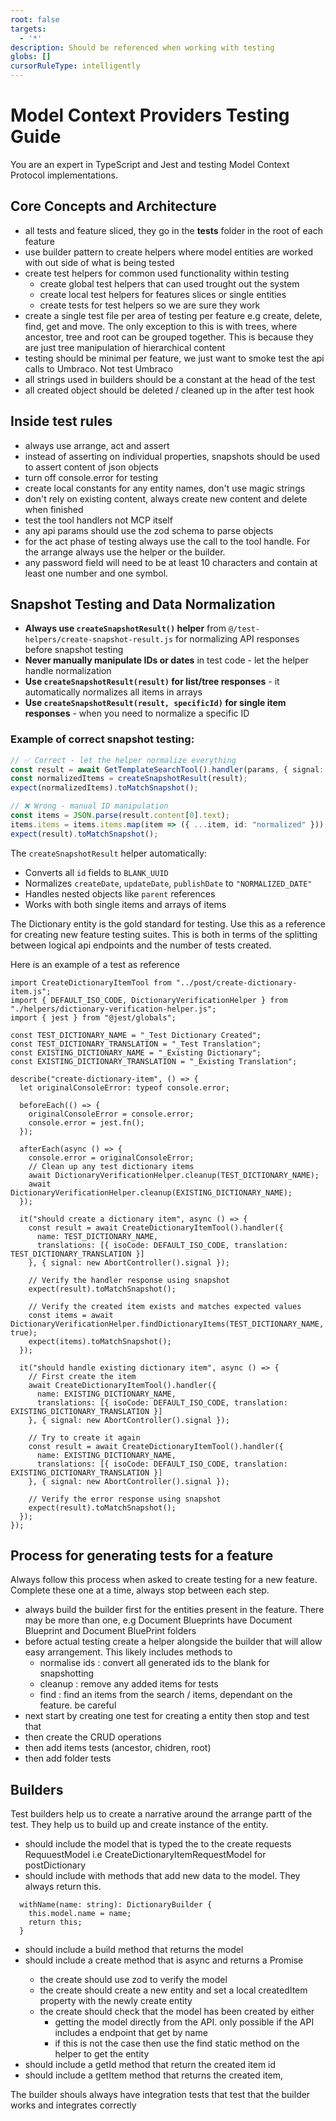 ```yaml
---
root: false
targets:
  - '*'
description: Should be referenced when working with testing
globs: []
cursorRuleType: intelligently
---
```


# Model Context Providers Testing Guide
You are an expert in TypeScript and Jest and testing Model Context Protocol implementations.

## Core Concepts and Architecture

- all tests and feature sliced, they go in the __tests__ folder in the root of each feature
- use builder pattern to create helpers where model entities are worked with out side of what is being tested
- create test helpers for common used functionality within testing
    - create global test helpers that can used trought out the system
    - create local test helpers for features slices or single entities
    - create tests for test helpers so we are sure they work
- create a single test file per area of testing per feature e.g create, delete, find, get and move. The only exception to this is with trees, where ancestor, tree and root can be grouped together. This is because they are just tree manipulation of hierarchical content
- testing should be minimal per feature, we just want to smoke test the api calls to Umbraco. Not test Umbraco
- all strings used in builders should be a constant at the head of the test
- all created object should be deleted / cleaned up in the after test hook

## Inside test rules

- always use arrange, act and assert
- instead of asserting on individual properties, snapshots should be used to assert content of json objects
- turn off console.error for testing
- create local constants for any entity names, don't use magic strings
- don't rely on existing content, always create new content and delete when finished
- test the tool handlers not MCP itself
- any api params should use the zod schema to parse objects
- for the act phase of testing always use the call to the tool handle. For the arrange always use the helper or the builder.
- any password field will need to be at least 10 characters and contain at least one number and one symbol.

## Snapshot Testing and Data Normalization

- **Always use `createSnapshotResult()` helper** from `@/test-helpers/create-snapshot-result.js` for normalizing API responses before snapshot testing
- **Never manually manipulate IDs or dates** in test code - let the helper handle normalization
- **Use `createSnapshotResult(result)` for list/tree responses** - it automatically normalizes all items in arrays
- **Use `createSnapshotResult(result, specificId)` for single item responses** - when you need to normalize a specific ID

### Example of correct snapshot testing:
```typescript
// ✅ Correct - let the helper normalize everything
const result = await GetTemplateSearchTool().handler(params, { signal: new AbortController().signal });
const normalizedItems = createSnapshotResult(result);
expect(normalizedItems).toMatchSnapshot();

// ❌ Wrong - manual ID manipulation
const items = JSON.parse(result.content[0].text);
items.items = items.items.map(item => ({ ...item, id: "normalized" }));
expect(result).toMatchSnapshot();
```

The `createSnapshotResult` helper automatically:
- Converts all `id` fields to `BLANK_UUID` 
- Normalizes `createDate`, `updateDate`, `publishDate` to `"NORMALIZED_DATE"`
- Handles nested objects like `parent` references
- Works with both single items and arrays of items

The Dictionary entity is the gold standard for testing. Use this as a reference for creating new feature testing suites. This is both in terms of the splitting between logical api endpoints and the number of tests created.

Here is an example of a test as reference

```
import CreateDictionaryItemTool from "../post/create-dictionary-item.js";
import { DEFAULT_ISO_CODE, DictionaryVerificationHelper } from "./helpers/dictionary-verification-helper.js";
import { jest } from "@jest/globals";

const TEST_DICTIONARY_NAME = "_Test Dictionary Created";
const TEST_DICTIONARY_TRANSLATION = "_Test Translation";
const EXISTING_DICTIONARY_NAME = "_Existing Dictionary";
const EXISTING_DICTIONARY_TRANSLATION = "_Existing Translation";

describe("create-dictionary-item", () => {
  let originalConsoleError: typeof console.error;

  beforeEach(() => {
    originalConsoleError = console.error;
    console.error = jest.fn();
  });

  afterEach(async () => {
    console.error = originalConsoleError;
    // Clean up any test dictionary items
    await DictionaryVerificationHelper.cleanup(TEST_DICTIONARY_NAME);
    await DictionaryVerificationHelper.cleanup(EXISTING_DICTIONARY_NAME);
  });

  it("should create a dictionary item", async () => {
    const result = await CreateDictionaryItemTool().handler({
      name: TEST_DICTIONARY_NAME,
      translations: [{ isoCode: DEFAULT_ISO_CODE, translation: TEST_DICTIONARY_TRANSLATION }]
    }, { signal: new AbortController().signal });

    // Verify the handler response using snapshot
    expect(result).toMatchSnapshot();

    // Verify the created item exists and matches expected values
    const items = await DictionaryVerificationHelper.findDictionaryItems(TEST_DICTIONARY_NAME, true);
    expect(items).toMatchSnapshot();
  });

  it("should handle existing dictionary item", async () => {
    // First create the item
    await CreateDictionaryItemTool().handler({
      name: EXISTING_DICTIONARY_NAME,
      translations: [{ isoCode: DEFAULT_ISO_CODE, translation: EXISTING_DICTIONARY_TRANSLATION }]
    }, { signal: new AbortController().signal });

    // Try to create it again
    const result = await CreateDictionaryItemTool().handler({
      name: EXISTING_DICTIONARY_NAME,
      translations: [{ isoCode: DEFAULT_ISO_CODE, translation: EXISTING_DICTIONARY_TRANSLATION }]
    }, { signal: new AbortController().signal });

    // Verify the error response using snapshot
    expect(result).toMatchSnapshot();
  });
}); 
```

## Process for generating tests for a feature

Always follow this process when asked to create testing for a new feature. Complete these one at a time, always stop between each step.

- always build the builder first for the entities present in the feature. There may be more than one, e.g Document Blueprints have Document Blueprint and Document BluePrint folders
- before actual testing create a helper alongside the builder that will allow easy arrangement. This likely includes methods to 
    - normalise ids : convert all generated ids to the blank for snapshotting
    - cleanup : remove any added items for tests
    - find : find an items from the search / items, dependant on the feature. be careful
- next start by creating one test for creating a entity then stop and test that
- then create the CRUD operations
- then add items tests (ancestor, chidren, root)
- then add folder tests

## Builders

Test builders help us to create a narrative around the arrange partt of the test. They help us to build up and create instance of the entity. 

- should include the model that is typed the to the create requests RequuestModel i.e CreateDictionaryItemRequestModel for postDictionary
- should include with methods that add new data to the model. They always return this.
```
  withName(name: string): DictionaryBuilder {
    this.model.name = name;
    return this;
  }
```
- should include a build method that returns the model
- should include a create method that is async and returns a Promise<Builder>
    - the create should use zod to verify the model
    - the create should create a new entity and set a local createdItem property with the newly create entity
    - the create should check that the model has been created by either
        - getting the model directly from the API. only possible if the API includes a endpoint that get by name
        - if this is not the case then use the find static method on the helper to get the entity
- should include a getId method that return the created item id
- should include a getItem method that returns the created item,

The builder shouls always have integration tests that test that the builder works and integrates correctly